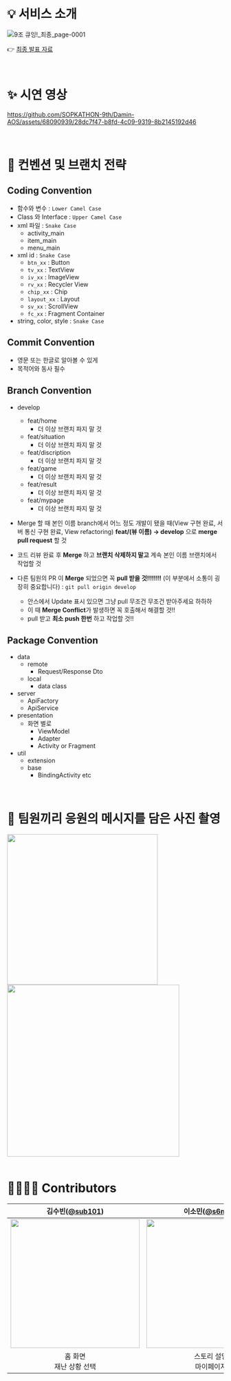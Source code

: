 # 💡 서비스 소개

<!-- <a href=""><img src="https://github.com/SOPKATHON-9th/Damin-AOS/assets/68090939/34c80df6-75e7-49c3-a029-bdc918a2bca1"/></a> -->

![9조  큐잉!_최종_page-0001](https://github.com/SOPKATHON-9th/Damin-AOS/assets/68090939/34c80df6-75e7-49c3-a029-bdc918a2bca1)

👉 [최종 발표 자료](https://drive.google.com/file/d/1kGquC4OKSFQDLg69SqtAA29hU6KzwnMb/view?usp=sharing)

<br>

# ✨ 시연 영상 

https://github.com/SOPKATHON-9th/Damin-AOS/assets/68090939/28dc7f47-b8fd-4c09-9319-8b2145192d46

<br> 

# 📄 컨벤션 및 브랜치 전략

## Coding Convention
- 함수와 변수 : `Lower Camel Case`
- Class 와 Interface : `Upper Camel Case`
- xml 파일 : `Snake Case`
    - activity_main
    - item_main
    - menu_main
- xml id : `Snake Case`
    - `btn_xx` : Button
    - `tv_xx` : TextView
    - `iv_xx` : ImageView
    - `rv_xx` : Recycler View
    - `chip_xx` : Chip
    - `layout_xx` : Layout
    - `sv_xx` : ScrollView
    - `fc_xx` : Fragment Container
- string, color, style : `Snake Case`

## Commit Convention

- 영문 또는 한글로 알아볼 수 있게
- 목적어와 동사 필수

## Branch Convention

- develop
    - feat/home
        - 더 이상 브랜치 파지 말 것
    - feat/situation
        - 더 이상 브랜치 파지 말 것
    - feat/discription
        - 더 이상 브랜치 파지 말 것
    - feat/game
        - 더 이상 브랜치 파지 말 것
    - feat/result
        - 더 이상 브랜치 파지 말 것
    - feat/mypage
        - 더 이상 브랜치 파지 말 것
        
- Merge 할 때 본인 이름 branch에서 어느 정도 개발이 됐을 때(View 구현 완료, 서버 통신 구현 완료, View refactoring) **feat/(뷰 이름) → develop** 으로 **merge pull request** 할 것
- 코드 리뷰 완료 후 **Merge** 하고 **브랜치 삭제하지 말고** 계속 본인 이름 브랜치에서 작업할 것
- 다른 팀원의 PR 이 **Merge** 되었으면 꼭 **pull 받을 것!!!!!!!** (이 부분에서 소통이 굉장히 중요합니다) : `git pull origin develop`
    - 안스에서 Update 표시 있으면 그냥 pull 무조건 무조건 받아주세요 하하하
    - 이 때 **Merge Conflict**가 발생하면 꼭 호출해서 해결할 것!!
    - pull 받고 **최소 push 한번** 하고 작업할 것!!

## Package Convention

- data 
    - remote 
        - Request/Response Dto 
    - local 
        - data class
- server 
    - ApiFactory 
    - ApiService 
- presentation
    - 화면 별로
        - ViewModel
        - Adapter
        - Activity or Fragment
- util
    - extension
    - base
        - BindingActivity etc

<br>

# 📸 팀원끼리 응원의 메시지를 담은 사진 촬영

<div class="member">
    <img width="350" src="https://github.com/SOPKATHON-9th/Damin-AOS/assets/68090939/335b4e48-20b9-4c50-921d-61bea4f21048">
    <img width="400" src="https://github.com/SOPKATHON-9th/Damin-AOS/assets/68090939/90f6d427-f34a-45a3-b6a5-d5d4c1ea8fde">
</div>

<br>

# 👨‍👩‍👧‍👧 Contributors

|김수빈([@sub101](https://github.com/sub101))|이소민([@s6m1n](https://github.com/s6m1n))|이태희([@taeheeL](https://github.com/taeheeL))|이하은([@leeeha](https://github.com/leeeha))|
| :---: | :---: | :---: | :---: |
| <img width="300" src="https://avatars.githubusercontent.com/u/58244158?v=4"/> | <img width="300" src="https://github.com/SOPKATHON-9th/Damin-AOS/assets/68090939/e1424cb5-025f-4f65-b921-4a6b7e2589b3"/> | <img width="270" src="https://github.com/SOPKATHON-9th/Damin-AOS/assets/68090939/e579ce5b-d8fe-4b28-aae1-f6ba6f132bb0"/> | <img width="300" src="https://github.com/SOPKATHON-9th/Damin-AOS/assets/68090939/c8305b98-d7b5-44a4-ae2f-0a1b0dd6e5a4"/>|
|홈 화면<br>재난 상황 선택|스토리 설명<br>마이페이지|재난 상황 시뮬레이션|시뮬레이션 결과<br>행동 요령|
